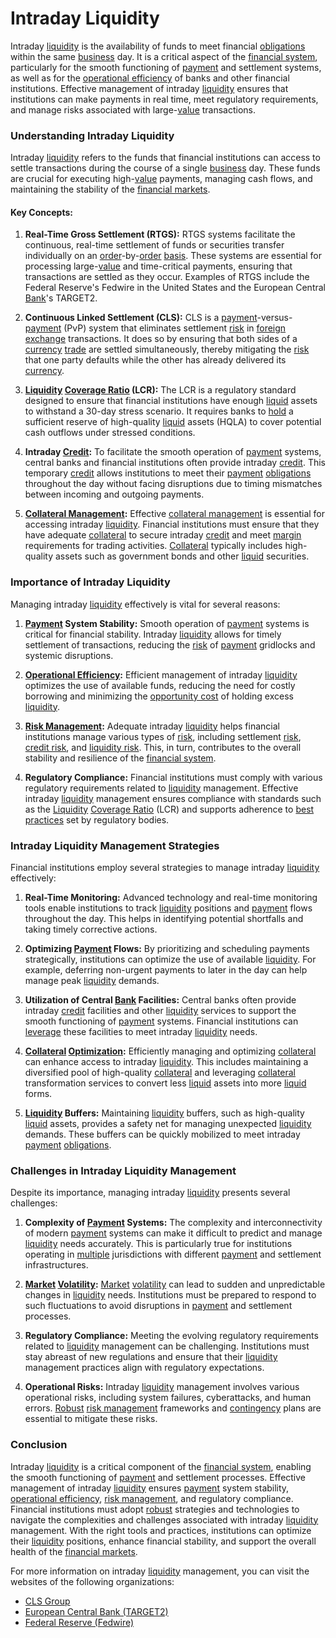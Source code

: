 # Intraday Liquidity

Intraday [liquidity](../l/liquidity.md) is the availability of funds to meet financial [obligations](../o/obligation.md) within the same [business](../b/business.md) day. It is a critical aspect of the [financial system](../f/financial_system.md), particularly for the smooth functioning of [payment](../p/payment.md) and settlement systems, as well as for the [operational efficiency](../o/operational_efficiency_in_trading.md) of banks and other financial institutions. Effective management of intraday [liquidity](../l/liquidity.md) ensures that institutions can make payments in real time, meet regulatory requirements, and manage risks associated with large-[value](../v/value.md) transactions.

### Understanding Intraday Liquidity

Intraday [liquidity](../l/liquidity.md) refers to the funds that financial institutions can access to settle transactions during the course of a single [business](../b/business.md) day. These funds are crucial for executing high-[value](../v/value.md) payments, managing cash flows, and maintaining the stability of the [financial markets](../f/financial_market.md). 

#### Key Concepts:

1. **Real-Time Gross Settlement (RTGS):**
   RTGS systems facilitate the continuous, real-time settlement of funds or securities transfer individually on an [order](../o/order.md)-by-[order](../o/order.md) [basis](../b/basis.md). These systems are essential for processing large-[value](../v/value.md) and time-critical payments, ensuring that transactions are settled as they occur. Examples of RTGS include the Federal Reserve's Fedwire in the United States and the European Central [Bank](../b/bank.md)'s TARGET2.

2. **Continuous Linked Settlement (CLS):**
   CLS is a [payment](../p/payment.md)-versus-[payment](../p/payment.md) (PvP) system that eliminates settlement [risk](../r/risk.md) in [foreign exchange](../f/foreign_exchange.md) transactions. It does so by ensuring that both sides of a [currency](../c/currency.md) [trade](../t/trade.md) are settled simultaneously, thereby mitigating the [risk](../r/risk.md) that one party defaults while the other has already delivered its [currency](../c/currency.md).

3. **[Liquidity](../l/liquidity.md) [Coverage Ratio](../c/coverage_ratio.md) (LCR):**
   The LCR is a regulatory standard designed to ensure that financial institutions have enough [liquid](../l/liquid.md) assets to withstand a 30-day stress scenario. It requires banks to [hold](../h/hold.md) a sufficient reserve of high-quality [liquid](../l/liquid.md) assets (HQLA) to cover potential cash outflows under stressed conditions.

4. **Intraday [Credit](../c/credit.md):**
   To facilitate the smooth operation of [payment](../p/payment.md) systems, central banks and financial institutions often provide intraday [credit](../c/credit.md). This temporary [credit](../c/credit.md) allows institutions to meet their [payment](../p/payment.md) [obligations](../o/obligation.md) throughout the day without facing disruptions due to timing mismatches between incoming and outgoing payments.

5. **[Collateral Management](../c/collateral_management.md):**
   Effective [collateral management](../c/collateral_management.md) is essential for accessing intraday [liquidity](../l/liquidity.md). Financial institutions must ensure that they have adequate [collateral](../c/collateral.md) to secure intraday [credit](../c/credit.md) and meet [margin](../m/margin.md) requirements for trading activities. [Collateral](../c/collateral.md) typically includes high-quality assets such as government bonds and other [liquid](../l/liquid.md) securities.

### Importance of Intraday Liquidity

Managing intraday [liquidity](../l/liquidity.md) effectively is vital for several reasons:

1. **[Payment](../p/payment.md) System Stability:**
   Smooth operation of [payment](../p/payment.md) systems is critical for financial stability. Intraday [liquidity](../l/liquidity.md) allows for timely settlement of transactions, reducing the [risk](../r/risk.md) of [payment](../p/payment.md) gridlocks and systemic disruptions.

2. **[Operational Efficiency](../o/operational_efficiency_in_trading.md):**
   Efficient management of intraday [liquidity](../l/liquidity.md) optimizes the use of available funds, reducing the need for costly borrowing and minimizing the [opportunity cost](../o/opportunity_cost.md) of holding excess [liquidity](../l/liquidity.md).

3. **[Risk Management](../r/risk_management.md):**
   Adequate intraday [liquidity](../l/liquidity.md) helps financial institutions manage various types of [risk](../r/risk.md), including settlement [risk](../r/risk.md), [credit risk](../c/credit_risk.md), and [liquidity risk](../l/liquidity_risk.md). This, in turn, contributes to the overall stability and resilience of the [financial system](../f/financial_system.md).

4. **Regulatory Compliance:**
   Financial institutions must comply with various regulatory requirements related to [liquidity](../l/liquidity.md) management. Effective intraday [liquidity](../l/liquidity.md) management ensures compliance with standards such as the [Liquidity](../l/liquidity.md) [Coverage Ratio](../c/coverage_ratio.md) (LCR) and supports adherence to [best practices](../b/best_practices.md) set by regulatory bodies.

### Intraday Liquidity Management Strategies

Financial institutions employ several strategies to manage intraday [liquidity](../l/liquidity.md) effectively:

1. **Real-Time Monitoring:**
   Advanced technology and real-time monitoring tools enable institutions to track [liquidity](../l/liquidity.md) positions and [payment](../p/payment.md) flows throughout the day. This helps in identifying potential shortfalls and taking timely corrective actions.

2. **Optimizing [Payment](../p/payment.md) Flows:**
   By prioritizing and scheduling payments strategically, institutions can optimize the use of available [liquidity](../l/liquidity.md). For example, deferring non-urgent payments to later in the day can help manage peak [liquidity](../l/liquidity.md) demands.

3. **Utilization of Central [Bank](../b/bank.md) Facilities:**
   Central banks often provide intraday [credit](../c/credit.md) facilities and other [liquidity](../l/liquidity.md) services to support the smooth functioning of [payment](../p/payment.md) systems. Financial institutions can [leverage](../l/leverage.md) these facilities to meet intraday [liquidity](../l/liquidity.md) needs.

4. **[Collateral](../c/collateral.md) [Optimization](../o/optimization.md):**
   Efficiently managing and optimizing [collateral](../c/collateral.md) can enhance access to intraday [liquidity](../l/liquidity.md). This includes maintaining a diversified pool of high-quality [collateral](../c/collateral.md) and leveraging [collateral](../c/collateral.md) transformation services to convert less [liquid](../l/liquid.md) assets into more [liquid](../l/liquid.md) forms.

5. **[Liquidity](../l/liquidity.md) Buffers:**
   Maintaining [liquidity](../l/liquidity.md) buffers, such as high-quality [liquid](../l/liquid.md) assets, provides a safety net for managing unexpected [liquidity](../l/liquidity.md) demands. These buffers can be quickly mobilized to meet intraday [payment](../p/payment.md) [obligations](../o/obligation.md).

### Challenges in Intraday Liquidity Management

Despite its importance, managing intraday [liquidity](../l/liquidity.md) presents several challenges:

1. **Complexity of [Payment](../p/payment.md) Systems:**
   The complexity and interconnectivity of modern [payment](../p/payment.md) systems can make it difficult to predict and manage [liquidity](../l/liquidity.md) needs accurately. This is particularly true for institutions operating in [multiple](../m/multiple.md) jurisdictions with different [payment](../p/payment.md) and settlement infrastructures.

2. **[Market](../m/market.md) [Volatility](../v/volatility.md):**
   [Market](../m/market.md) [volatility](../v/volatility.md) can lead to sudden and unpredictable changes in [liquidity](../l/liquidity.md) needs. Institutions must be prepared to respond to such fluctuations to avoid disruptions in [payment](../p/payment.md) and settlement processes.

3. **Regulatory Compliance:**
   Meeting the evolving regulatory requirements related to [liquidity](../l/liquidity.md) management can be challenging. Institutions must stay abreast of new regulations and ensure that their [liquidity](../l/liquidity.md) management practices align with regulatory expectations.

4. **Operational Risks:**
   Intraday [liquidity](../l/liquidity.md) management involves various operational risks, including system failures, cyberattacks, and human errors. [Robust](../r/robust.md) [risk management](../r/risk_management.md) frameworks and [contingency](../c/contingency.md) plans are essential to mitigate these risks.

### Conclusion

Intraday [liquidity](../l/liquidity.md) is a critical component of the [financial system](../f/financial_system.md), enabling the smooth functioning of [payment](../p/payment.md) and settlement processes. Effective management of intraday [liquidity](../l/liquidity.md) ensures [payment](../p/payment.md) system stability, [operational efficiency](../o/operational_efficiency_in_trading.md), [risk management](../r/risk_management.md), and regulatory compliance. Financial institutions must adopt [robust](../r/robust.md) strategies and technologies to navigate the complexities and challenges associated with intraday [liquidity](../l/liquidity.md) management. With the right tools and practices, institutions can optimize their [liquidity](../l/liquidity.md) positions, enhance financial stability, and support the overall health of the [financial markets](../f/financial_market.md).

For more information on intraday [liquidity](../l/liquidity.md) management, you can visit the websites of the following organizations:

- [CLS Group](https://www.cls-group.com/)
- [European Central Bank (TARGET2)](https://www.ecb.europa.eu/paym/target/target2/html/index.en.html)
- [Federal Reserve (Fedwire)](https://www.frbservices.org/financial-services/wires/index.html)